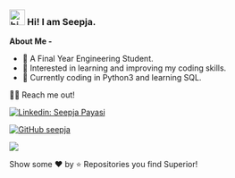 
### <img src="https://user-images.githubusercontent.com/1303154/88677602-1635ba80-d120-11ea-84d8-d263ba5fc3c0.gif" width="28px" alt="hi"> Hi! I am Seepja.


**About Me -**
- 🔭 A Final Year Engineering Student.
- 👀 Interested in learning and improving my coding skills.
- 🌱 Currently coding in Python3 and learning SQL.

🤝🏻 Reach me out!

[![Linkedin: Seepja Payasi](https://img.shields.io/badge/-seepjapayasi-blue?style=flat-square&logo=Linkedin&logoColor=white&link=https://www.linkedin.com/in/seepja-payasi/)](https://www.linkedin.com/in/seepja-payasi/)

[![GitHub seepja](https://img.shields.io/github/followers/seepja?label=follow&style=social)](https://github.com/seepja)


<!--- ![](https://activity-graph.herokuapp.com/graph?username=seepja&theme=github)--->

<!--- ![Seepja's Github Stats](https://github-readme-stats.vercel.app/api?username=seepja&show_icons=true&theme=radical&hide=stars,issues)--->

<img align="center" src="https://github-readme-stats.anuraghazra1.vercel.app/api/top-langs/?username=seepja&layout=compact&theme=radical&count_private=true" />

Show some ❤️ by ⭐ Repositories you find Superior!
<!---
seepja/seepja is a ✨ special ✨ repository because its `README.md` (this file) appears on your GitHub profile.
You can click the Preview link to take a look at your changes.
--->
